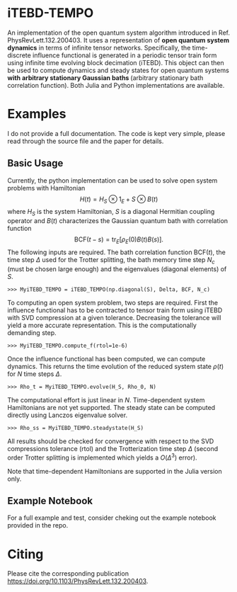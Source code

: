 # iTEBD-TEMPO
An implementation of the open quantum system algorithm introduced in Ref. PhysRevLett.132.200403. It uses a representation of <strong>open quantum system dynamics</strong> in terms of infinite tensor networks. Specifically, the time-discrete influence functional is generated in a periodic tensor train form using infinite time evolving block decimation (iTEBD). This object can then be used to compute dynamics and steady states for open quantum systems <strong>with arbitrary stationary Gaussian baths </strong> (arbitrary stationary bath correlation function). Both Julia and Python implementations are available.

# Examples

I do not provide a full documentation. The code is kept very simple, please read through the source file and the paper for details.

## Basic Usage
Currently, the python implementation can be used to solve open system problems with Hamiltonian
$$H(t)=H_S\otimes 1_E+S\otimes B(t)$$
where $H_S$ is the system Hamiltonian, $S$ is a diagonal Hermitian coupling operator and $B(t)$ characterizes the Gaussian quantum bath with correlation function
$$\text{BCF}(t-s)=\text{tr}_E[ \rho_E(0)B(t)B(s)] .$$
The following inputs are required. The bath correlation function $\text{BCF}(t)$, the time step $\Delta$ used for the Trotter splitting, the bath memory time step $N_c$ (must be chosen large enough) and the eigenvalues (diagonal elements) of $S$.

    >>> MyiTEBD_TEMPO = iTEBD_TEMPO(np.diagonal(S), Delta, BCF, N_c)

To computing an open system problem, two steps are required. First the influence functional has to be contracted to tensor train form using iTEBD with SVD compression at a given tolerance. Decreasing the tolerance will yield a more accurate representation. This is the computationally demanding step.

    >>> MyiTEBD_TEMPO.compute_f(rtol=1e-6)

Once the influence functional has been computed, we can compute dynamics. This returns the time evolution of the reduced system state $\rho(t)$ for $N$ time steps $\Delta$.

    >>> Rho_t = MyiTEBD_TEMPO.evolve(H_S, Rho_0, N)

The computational effort is just linear in $N$. Time-dependent system Hamiltonians are not yet supported. The steady state can be computed directly using Lanczos eigenvalue solver.

    >>> Rho_ss = MyiTEBD_TEMPO.steadystate(H_S)
All results should be checked for convergence with respect to the SVD compressions tolerance (rtol) and the Trotterization time step $\Delta$ (second order Trotter splitting is implemented which yields a $O(\Delta^3)$ error). 

Note that time-dependent Hamiltonians are supported in the Julia version only.

## Example Notebook
For a full example and test, consider cheking out the example notebook provided in the repo.



# Citing
Please cite the corresponding publication https://doi.org/10.1103/PhysRevLett.132.200403.
